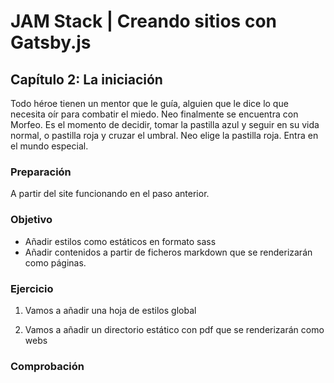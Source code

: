 # JAM Stack | Creando sitios con Gatsby.js

## Capítulo 2: La iniciación
Todo héroe tienen un mentor que le guía, alguien que le dice lo que necesita oír para combatir el miedo.
Neo finalmente se encuentra con Morfeo. Es el momento de decidir, tomar la pastilla azul y seguir en su vida normal,
o pastilla roja y cruzar el umbral. Neo elige la pastilla roja. Entra en el mundo especial.

### Preparación

A partir del site funcionando en el paso anterior. 

### Objetivo

* Añadir estilos como estáticos en formato sass
* Añadir contenidos a partir de ficheros markdown que se renderizarán como páginas.


### Ejercicio

1) Vamos a añadir una hoja de estilos global



2) Vamos a añadir un directorio estático con pdf que se renderizarán como webs

### Comprobación

